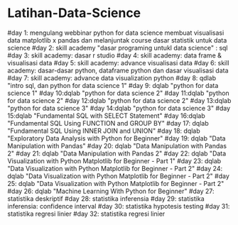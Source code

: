 # Latihan-Data-Science

#day 1: mengulang webbinar python for data science membuat visualisasi data matplotlib x pandas dan melanjuntak course dasar statistik untuk data science
#day 2: skill academy "dasar programing untukl data science" : sql
#day 3: skill academy: dasar r studio
#day 4: skill academy: data frame & visualisasi data
#day 5: skill academy: advance visualisasi data
#day 6: skill academy: dasar-dasar python, dataframe python dan dasar visualisasi data
#day 7: skill academy: advance data visualization python
#day 8: qdlab "intro sql, dan python for data science 1"
#day 9: dqlab "python for data science 1"
#day 10:dqlab "python for data science 2"
#day 11:dqlab "python for data science 2"
#day 12:dqlab "python for data science 2"
#day 13:dqlab "python for data science 3"
#day 14:dqlab "python for data science 3"
#day 15:dqlab "Fundamental SQL with SELECT Statement"
#day 16:dqlab "Fundamental SQL Using FUNCTION and GROUP BY"
#day 17: dqlab "Fundamental SQL Using INNER JOIN and UNION"
#day 18: dqlab "Exploratory Data Analysis with Python for Beginner"
#day 19: dqlab "Data Manipulation with Pandas"
#day 20: dqlab "Data Manipulation with Pandas 2"
#day 21: dqlab "Data Manipulation with Pandas 2"
#day 22: dqlab "Data Visualization with Python Matplotlib for Beginner - Part 1"
#day 23: dqlab "Data Visualization with Python Matplotlib for Beginner - Part 2"
#day 24: dqlab "Data Visualization with Python Matplotlib for Beginner - Part 2"
#day 25: dqlab "Data Visualization with Python Matplotlib for Beginner - Part 2"
#day 26: dqlab "Machine Learning With Python for Beginner"
#day 27: statistika deskriptif
#day 28: statistika inferensia
#day 29: statistika inferensia: confidence interval
#day 30: statistika hypotesis testing
#day 31: statistika regresi linier
#day 32: statistika regresi linier

